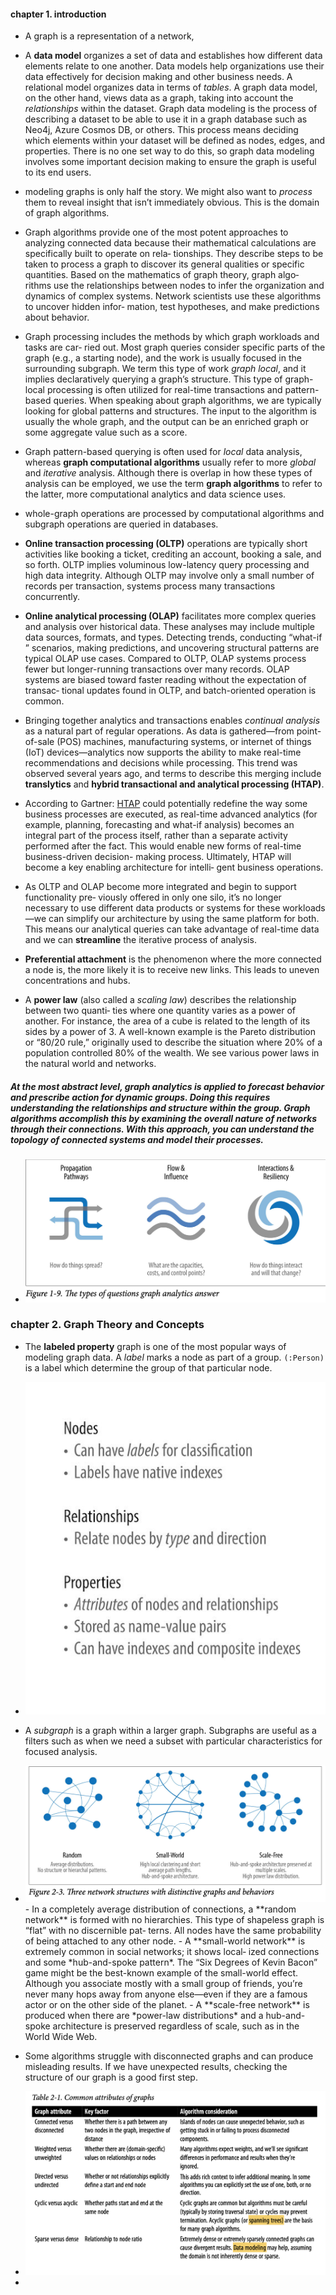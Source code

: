 #### chapter 1. introduction

- A graph is a representation of a network,

- A **data model** organizes a set of data and establishes how different data elements relate to one another. Data models help organizations use their data effectively for decision making and other business needs. A relational model organizes data in terms of *tables*. A graph data model, on the other hand, views data as a graph, taking into account the *relationships* within the dataset. Graph data modeling is the process of describing a dataset to be able to use it in a graph database such as Neo4j, Azure Cosmos DB, or others. This process means deciding which elements within your dataset will be defined as nodes, edges, and properties. There is no one set way to do this, so graph data modeling involves some important decision making to ensure the graph is useful to its end users. 

- modeling graphs is only half the story. We might also want to *process* them to
reveal insight that isn’t immediately obvious. This is the domain of graph algorithms.

- Graph algorithms provide one of the most potent approaches to analyzing connected
data because their mathematical calculations are specifically built to operate on rela‐
tionships. They describe steps to be taken to process a graph to discover its general
qualities or specific quantities. Based on the mathematics of graph theory, graph algo‐
rithms use the relationships between nodes to infer the organization and dynamics of
complex systems. Network scientists use these algorithms to uncover hidden infor‐
mation, test hypotheses, and make predictions about behavior.

- Graph processing includes the methods by which graph workloads and tasks are car‐
ried out. Most graph queries consider specific parts of the graph (e.g., a starting
node), and the work is usually focused in the surrounding subgraph. We term this
type of work *graph local*, and it implies declaratively querying a graph’s structure. This type of graph-local processing is often utilized for real-time
transactions and pattern-based queries. When speaking about graph algorithms, we are typically looking for global patterns and structures. 
The input to the algorithm is usually the whole graph, and the output
can be an enriched graph or some aggregate value such as a score.

-  Graph pattern-based querying is often used for *local* data analysis, whereas
**graph computational algorithms** usually refer to more *global* and *iterative* analysis.
Although there is overlap in how these types of analysis can be employed, we use the
term **graph algorithms** to refer to the latter, more computational analytics and data
science uses.

- whole-graph operations are processed by computational algorithms and subgraph
operations are queried in databases.

- **Online transaction processing (OLTP)** operations are typically short activities like
booking a ticket, crediting an account, booking a sale, and so forth. OLTP implies
voluminous low-latency query processing and high data integrity. Although OLTP
may involve only a small number of records per transaction, systems process many
transactions concurrently.

- **Online analytical processing (OLAP)** facilitates more complex queries and analysis
over historical data. These analyses may include multiple data sources, formats, and
types. Detecting trends, conducting “what-if ” scenarios, making predictions, and
uncovering structural patterns are typical OLAP use cases. Compared to OLTP,
OLAP systems process fewer but longer-running transactions over many records.
OLAP systems are biased toward faster reading without the expectation of transac‐
tional updates found in OLTP, and batch-oriented operation is common.

- Bringing together analytics and transactions enables *continual analysis* as a natural
part of regular operations. As data is gathered—from point-of-sale (POS) machines,
manufacturing systems, or internet of things (IoT) devices—analytics now supports
the ability to make real-time recommendations and decisions while processing. This
trend was observed several years ago, and terms to describe this merging include
**translytics** and **hybrid transactional and analytical processing (HTAP)**.

- According to Gartner: [HTAP](https://www.snowflake.com/guides/htap-hybrid-transactional-and-analytical-processing/) could potentially redefine the way some business processes are executed, as
real-time advanced analytics (for example, planning, forecasting and what-if analysis)
becomes an integral part of the process itself, rather than a separate activity performed
after the fact. This would enable new forms of real-time business-driven decision-
making process. Ultimately, HTAP will become a key enabling architecture for intelli‐
gent business operations.

- As OLTP and OLAP become more integrated and begin to support functionality pre‐
viously offered in only one silo, it’s no longer necessary to use different data products
or systems for these workloads—we can simplify our architecture by using the same
platform for both. This means our analytical queries can take advantage of real-time
data and we can **streamline** the iterative process of analysis.

- **Preferential attachment** is the phenomenon where the more connected a
node is, the more likely it is to receive new links. This leads to uneven concentrations and
hubs.

- A **power law** (also called a *scaling law*) describes the relationship between two quanti‐
ties where one quantity varies as a power of another. For instance, the area of a cube is
related to the length of its sides by a power of 3. A well-known example is the Pareto
distribution or “80/20 rule,” originally used to describe the situation where 20% of a
population controlled 80% of the wealth. We see various power laws in the natural
world and networks.

##### At the most abstract level, graph analytics is applied to forecast behavior and prescribe action for **dynamic groups**. Doing this requires understanding the relationships and structure within the group. Graph algorithms accomplish this by examining the overall nature of networks through their connections. With this approach, you can understand the topology of connected systems and model their processes.

- <img src=../images/graph-question-types.png>

### chapter 2. Graph Theory and Concepts

- The **labeled property** graph is one of the most popular ways of modeling graph data. A *label* marks a node as part of a group. `(:Person)` is a label which determine the group of that particular node.

- <img src=../images/node-rel-types.png>

- A *subgraph* is a graph within a larger graph. Subgraphs are useful as a filters such as
when we need a subset with particular characteristics for focused analysis.

- <img src=../images/network-structure.png>
    - In a completely average distribution of connections, a **random network** is formed
    with no hierarchies. This type of shapeless graph is “flat” with no discernible pat‐
    terns. All nodes have the same probability of being attached to any other node.
    - A **small-world network** is extremely common in social networks; it shows local‐
    ized connections and some *hub-and-spoke pattern*. The “Six Degrees of Kevin
    Bacon” game might be the best-known example of the small-world effect.
    Although you associate mostly with a small group of friends, you’re never many
    hops away from anyone else—even if they are a famous actor or on the other side
    of the planet.
    - A **scale-free network** is produced when there are *power-law distributions* and a
    hub-and-spoke architecture is preserved regardless of scale, such as in the World
    Wide Web.

- Some algorithms struggle with disconnected graphs and can produce misleading
results. If we have unexpected results, checking the structure of our graph is a good first step.

- <img src=../images/graph-att.png>

- 
